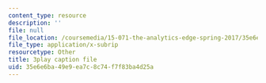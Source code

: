 ```yaml
---
content_type: resource
description: ''
file: null
file_location: /coursemedia/15-071-the-analytics-edge-spring-2017/35e6e6ba49e9ea7c8c74f7f83ba4d25a_JvtqThS69bw.srt
file_type: application/x-subrip
resourcetype: Other
title: 3play caption file
uid: 35e6e6ba-49e9-ea7c-8c74-f7f83ba4d25a
---
```

